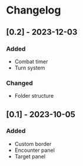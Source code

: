 # Changelog

## [0.2] - 2023-12-03

### Added

- Combat timer
- Turn system

### Changed

- Folder structure

## [0.1] - 2023-10-05

### Added

- Custom border
- Encounter panel
- Target panel
